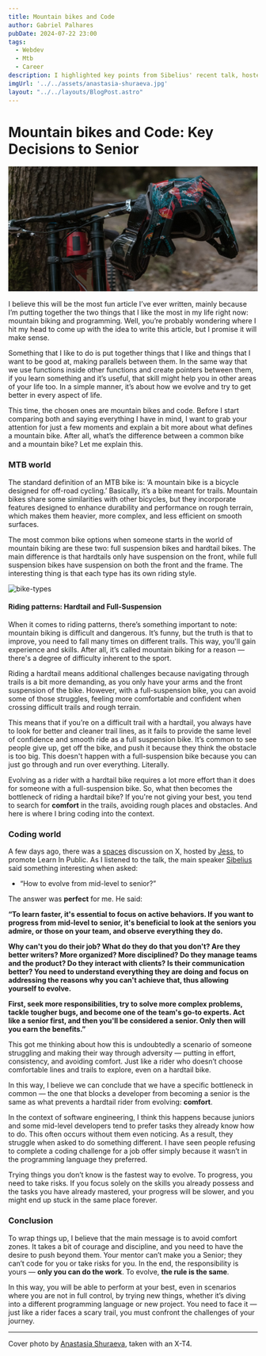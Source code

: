 ```yaml
---
title: Mountain bikes and Code
author: Gabriel Palhares
pubDate: 2024-07-22 23:00
tags:
  - Webdev
  - Mtb
  - Career
description: I highlighted key points from Sibelius' recent talk, hosted by Jessica Felix, and connected them to my passions and aspects of evolving into a Senior engineer.
imgUrl: '../../assets/anastasia-shuraeva.jpg'
layout: "../../layouts/BlogPost.astro"
---
```

# Mountain bikes and Code: Key Decisions to Senior

![Blog folder](../../assets/anastasia-shuraeva.jpg)

I believe this will be the most fun article I’ve ever written, mainly because I’m putting together the two things that I like the most in my life right now: mountain biking and programming. Well, you’re probably wondering where I hit my head to come up with the idea to write this article, but I promise it will make sense. 

Something that I like to do is put together things that I like and things that I want to be good at, making parallels between them. In the same way that we use functions inside other functions and create pointers between them, if you learn something and it’s useful, that skill might help you in other areas of your life too. In a simple manner, it’s about how we evolve and try to get better in every aspect of life.

This time, the chosen ones are mountain bikes and code. Before I start comparing both and saying everything I have in mind, I want to grab your attention for just a few moments and explain a bit more about what defines a mountain bike. After all, what’s the difference between a common bike and a mountain bike? Let me explain this.

### MTB world

The standard definition of an MTB bike is: ‘A mountain bike is a bicycle designed for off-road cycling.’ Basically, it’s a bike meant for trails. Mountain bikes share some similarities with other bicycles, but they incorporate features designed to enhance durability and performance on rough terrain, which makes them heavier, more complex, and less efficient on smooth surfaces.

The most common bike options when someone starts in the world of mountain biking are these two: full suspension bikes and hardtail bikes. The main difference is that hardtails only have suspension on the front, while full suspension bikes have suspension on both the front and the frame. The interesting thing is that each type has its own riding style.

![bike-types](../../assets/bike-types.png)

#### Riding patterns: Hardtail and Full-Suspension

When it comes to riding patterns, there’s something important to note: mountain biking is difficult and dangerous. It’s funny, but the truth is that to improve, you need to fall many times on different trails. This way, you'll gain experience and skills. After all, it’s called mountain biking for a reason — there's a degree of difficulty inherent to the sport.

Riding a hardtail means additional challenges because navigating through trails is a bit more demanding, as you only have your arms and the front suspension of the bike. However, with a full-suspension bike, you can avoid some of those struggles, feeling more comfortable and confident when crossing difficult trails and rough terrain.

This means that if you’re on a difficult trail with a hardtail, you always have to look for better and cleaner trail lines, as it fails to provide the same level of confidence and smooth ride as a full suspension bike. It’s common to see people give up, get off the bike, and push it because they think the obstacle is too big. This doesn't happen with a full-suspension bike because you can just go through and run over everything. Literally.

Evolving as a rider with a hardtail bike requires a lot more effort than it does for someone with a full-suspension bike. So, what then becomes the bottleneck of riding a hardtail bike? If you're not giving your best, you tend to search for **comfort** in the trails, avoiding rough places and obstacles. And here is where I bring coding into the context.

### Coding world

A few days ago, there was a <a href="https://x.com/jessilyneh/status/1747732017268060207?s=20" target="_blank">spaces</a> discussion on X, hosted by <a href="https://twitter.com/jessilyneh" target="_blank">Jess</a>, to promote Learn In Public. As I listened to the talk, the main speaker <a href="https://twitter.com/sseraphini" target="_blank">Sibelius</a> said something interesting when asked:

- “How to evolve from mid-level to senior?”

The answer was **perfect** for me. He said:

**“To learn faster, it's essential to focus on active behaviors. If you want to progress from mid-level to senior, it's beneficial to look at the seniors you admire, or those on your team, and observe everything they do.**

**Why can't you do their job? What do they do that you don't? Are they better writers? More organized? More disciplined? Do they manage teams and the product? Do they interact with clients? Is their communication better? You need to understand everything they are doing and focus on addressing the reasons why you can't achieve that, thus allowing yourself to evolve.**

**First, seek more responsibilities, try to solve more complex problems, tackle tougher bugs, and become one of the team's go-to experts. Act like a senior first, and then you'll be considered a senior. Only then will you earn the benefits.”**

 This got me thinking about how this is undoubtedly a scenario of someone struggling and making their way through adversity — putting in effort, consistency, and avoiding comfort. Just like a rider who doesn’t choose comfortable lines and trails to explore, even on a hardtail bike.

In this way, I believe we can conclude that we have a specific bottleneck in common — the one that blocks a developer from becoming a senior is the same as what prevents a hardtail rider from evolving: **comfort**.

In the context of software engineering, I think this happens because juniors and some mid-level developers tend to prefer tasks they already know how to do. This often occurs without them even noticing. As a result, they struggle when asked to do something different. I have seen people refusing to complete a coding challenge for a job offer simply because it wasn’t in the programming language they preferred.

Trying things you don’t know is the fastest way to evolve. To progress, you need to take risks. If you focus solely on the skills you already possess and the tasks you have already mastered, your progress will be slower, and you might end up stuck in the same place forever.

### Conclusion

To wrap things up, I believe that the main message is to avoid comfort zones. It takes a bit of courage and discipline, and you need to have the desire to push beyond them. Your mentor can’t make you a Senior; they can’t code for you or take risks for you. In the end, the responsibility is yours — **only you can do the work**. To evolve, **the rule is the same**.

In this way, you will be able to perform at your best, even in scenarios where you are not in full control, by trying new things, whether it’s diving into a different programming language or new project. You need to face it — just like a rider faces a scary trail, you must confront the challenges of your journey.

---

Cover photo  by [Anastasia Shuraeva](https://www.pexels.com/pt-br/@anastasia-shuraeva/), taken with an X-T4.
